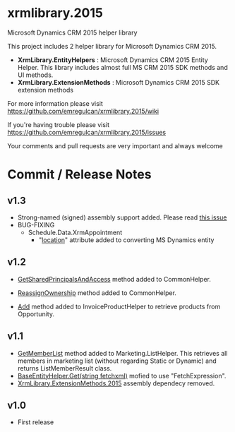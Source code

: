 # xrmlibrary.2015
Microsoft Dynamics CRM 2015 helper library

This project includes 2 helper library for Microsoft Dynamics CRM 2015.
* **XrmLibrary.EntityHelpers** : Microsoft Dynamics CRM 2015 Entity Helper. This library includes almost full MS CRM 2015 SDK methods and UI methods.
* **XrmLibrary.ExtensionMethods** : Microsoft Dynamics CRM 2015 SDK extension methods

For more information please visit https://github.com/emregulcan/xrmlibrary.2015/wiki

If you're having trouble please visit https://github.com/emregulcan/xrmlibrary.2015/issues

Your comments and pull requests are very important and always welcome


# Commit / Release Notes

## v1.3
- Strong-named (signed) assembly support added. Please read [this issue](https://github.com/emregulcan/xrmlibrary.2015/issues/9)
- BUG-FIXING
   - Schedule.Data.XrmAppointment
      - "[location](https://github.com/emregulcan/xrmlibrary.2015/blob/master/XrmLibrary.EntityHelpers/Schedule/Data/XrmAppointment.cs#L288)" attribute added to converting MS Dynamics entity

## v1.2
- [GetSharedPrincipalsAndAccess](https://github.com/emregulcan/xrmlibrary.2015/blob/master/XrmLibrary.EntityHelpers/Common/CommonHelper.cs#L525-L544) method added to CommonHelper.

- [ReassignOwnership](https://github.com/emregulcan/xrmlibrary.2015/blob/master/XrmLibrary.EntityHelpers/Common/CommonHelper.cs#L560-L572) method added to CommonHelper.

- [Add](https://github.com/emregulcan/xrmlibrary.2015/blob/master/XrmLibrary.EntityHelpers/Sales/InvoiceProductHelper.cs#L45-L57) method added to InvoiceProductHelper to retrieve products from Opportunity.

## v1.1
- [GetMemberList](https://github.com/emregulcan/xrmlibrary.2015/blob/master/XrmLibrary.EntityHelpers/Marketing/ListHelper.cs#L281-L308) method added to Marketing.ListHelper. This retrieves all members in marketing list (without regarding Static or Dynamic) and returns ListMemberResult class. 
- [BaseEntityHelper.Get(string fetchxml)](https://github.com/emregulcan/xrmlibrary.2015/blob/master/XrmLibrary.EntityHelpers/Common/BaseEntityHelper.cs#L101-L107) mofied to use "FetchExpression".
- [XrmLibrary.ExtensionMethods.2015](https://github.com/emregulcan/xrmlibrary.2015/tree/master/XrmLibrary.ExtensionMethods) assembly dependecy removed.

## v1.0
- First release
